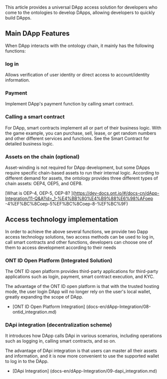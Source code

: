 
This article provides a universal DApp access solution for developers who come to the ontologies to develop DApps, allowing developers to quickly build DApps.

## Main DApp Features

When DApp interacts with the ontology chain, it mainly has the following functions:

### log in

Allows verification of user identity or direct access to account/identity information.

### Payment

Implement DApp's payment function by calling smart contract.

### Calling a smart contract

For DApp, smart contracts implement all or part of their business logic. With the game example, you can purchase, sell, lease, or get random numbers and other different services and functions. See the Smart Contract for detailed business logic.

### Assets on the chain (optional)

Asset-winding is not required for DApp development, but some DApps require specific chain-based assets to run their internal logic.
According to different demand for assets, the ontology provides three different types of chain assets: OEP4, OEP5, and OEP8.

[What is OEP-4, OEP-5, OEP-8? ](https://dev-docs.ont.io/#/docs-cn/dApp-Integration/11-Q&A?id=_1-%E4%BB%80%E4%B9%88%E6%98%AFoep -4%EF%BC%8Coep-5%EF%BC%8Coep-8-%EF%BC%9F)

## Access technology implementation

In order to achieve the above several functions, we provide two Dapp access technology solutions, two access methods can be used to log in, call smart contracts and other functions, developers can choose one of them to access development according to their needs

### ONT ID Open Platform (Integrated Solution)


The ONT ID open platform provides third-party applications for third-party applications such as login, payment, smart contract execution, and KYC.

The advantage of the ONT ID open platform is that with the trusted hosting mode, the user login DApp will no longer rely on the user's local wallet, greatly expanding the scope of DApp.

- [ONT ID Open Platform Integration] (docs-en/dApp-Integration/08-ontid_integration.md)

### DApi integration (decentralization scheme)


It introduces how DApp calls DApi in various scenarios, including operations such as logging in, calling smart contracts, and so on.

The advantage of DApi integration is that users can master all their assets and information, and it is now more convenient to use the supported wallet to log in to the DApp.

- [DApi Integration] (docs-en/dApp-Integration/09-dapi_integration.md)